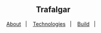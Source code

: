 <h2 align="center">Trafalgar</h2>
<p align="center">
  <a href="#about">About</a>&nbsp;&nbsp;&nbsp;|&nbsp;&nbsp;&nbsp;
  <a href="#technologies">Technologies</a>&nbsp;&nbsp;&nbsp;|&nbsp;&nbsp;&nbsp;
  <a href="#build">Build</a>&nbsp;&nbsp;&nbsp;|&nbsp;&nbsp;&nbsp;
</p>
